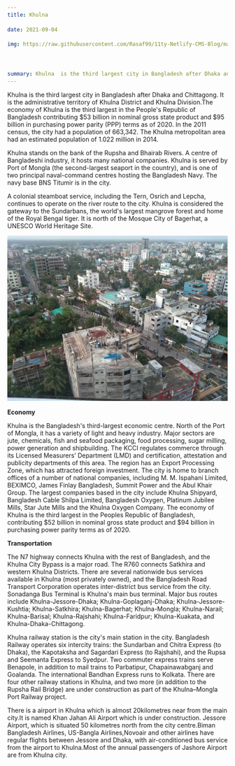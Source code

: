 ```yaml
---
title: Khulna

date: 2021-09-04

img: https://raw.githubusercontent.com/Rasaf99/11ty-Netlify-CMS-Blog/main/img/khulna-1.png



summary: Khulna  is the third largest city in Bangladesh after Dhaka and Chittagong. It is the administrative territory of Khulna District and Khulna Division.The economy of Khulna is the third largest in the People's Republic of Bangladesh contributing $53 billion in nominal gross state product and $95 billion in purchasing power parity (PPP) terms as of 2020. In the 2011 census, the city had a population of 663,342. The Khulna metropolitan area had an estimated population of 1.022 million in 2014.
---
```




Khulna  is the third largest city in Bangladesh after Dhaka and Chittagong. It is the administrative territory of Khulna District and Khulna Division.The economy of Khulna is the third largest in the People's Republic of Bangladesh contributing $53 billion in nominal gross state product and $95 billion in purchasing power parity (PPP) terms as of 2020. In the 2011 census, the city had a population of 663,342. The Khulna metropolitan area had an estimated population of 1.022 million in 2014.

Khulna stands on the bank of the Rupsha and Bhairab Rivers. A centre of Bangladeshi industry, it hosts many national companies. Khulna is served by Port of Mongla (the second-largest seaport in the country), and is one of two principal naval-command centres hosting the Bangladesh Navy. The navy base BNS Titumir is in the city.

A colonial steamboat service, including the Tern, Osrich and Lepcha, continues to operate on the river route to the city. Khulna is considered the gateway to the Sundarbans, the world's largest mangrove forest and home of the Royal Bengal tiger. It is north of the Mosque City of Bagerhat, a UNESCO World Heritage Site.


<p class="-post-img-wrapper-lg"><img class="-post-img-md" src="https://raw.githubusercontent.com/Rasaf99/11ty-Netlify-CMS-Blog/main/img/khulna-2.png" alt="khulna"></p>


**Economy**

Khulna is the Bangladesh's third-largest economic centre. North of the Port of Mongla, it has a variety of light and heavy industry. Major sectors are jute, chemicals, fish and seafood packaging, food processing, sugar milling, power generation and shipbuilding. The KCCI regulates commerce through its Licensed Measurers’ Department (LMD) and certification, attestation and publicity departments of this area. The region has an Export Processing Zone, which has attracted foreign investment. The city is home to branch offices of a number of national companies, including M. M. Ispahani Limited, BEXIMCO, James Finlay Bangladesh, Summit Power and the Abul Khair Group. The largest companies based in the city include Khulna Shipyard, Bangladesh Cable Shilpa Limited, Bangladesh Oxygen, Platinum Jubilee Mills, Star Jute Mills and the Khulna Oxygen Company. The economy of Khulna is the third largest in the Peoples Republic of Bangladesh, contributing $52 billion in nominal gross state product and $94 billion in purchasing power parity terms as of 2020.


**Transportation**

The N7 highway connects Khulna with the rest of Bangladesh, and the Khulna City Bypass is a major road. The R760 connects Satkhira and western Khulna Districts. There are several nationwide bus services available in Khulna (most privately owned), and the Bangladesh Road Transport Corporation operates inter-district bus service from the city. Sonadanga Bus Terminal is Khulna's main bus terminal. Major bus routes include Khulna-Jessore-Dhaka; Khulna-Goplaganj-Dhaka; Khulna-Jessore-Kushtia; Khulna-Satkhira; Khulna-Bagerhat; Khulna-Mongla; Khulna-Narail; Khulna-Barisal; Khulna-Rajshahi; Khulna-Faridpur; Khulna-Kuakata, and Khulna-Dhaka-Chittagong.


Khulna railway station is the city's main station in the city. Bangladesh Railway operates six intercity trains: the Sundarban and Chitra Express (to Dhaka), the Kapotaksha and Sagardari Express (to Rajshahi), and the Rupsa and Seemanta Express to Syedpur. Two commuter express trains serve Benapole, in addition to mail trains to Parbatipur, Chapainawabganj and Goalanda. The international Bandhan Express runs to Kolkata. There are four other railway stations in Khulna, and two more (in addition to the Rupsha Rail Bridge) are under construction as part of the Khulna–Mongla Port Railway project.


There is a airport in Khulna which is almost 20kilometres near from the main city.It is named Khan Jahan Ali Airport which is under construction. Jessore Airport, which is situated 50 kilometres north from the city centre.Biman Bangladesh Airlines, US-Bangla Airlines,Novoair and other airlines have regular flights between Jessore and Dhaka, with air-conditioned bus service from the airport to Khulna.Most of the annual passengers of Jashore Airport are from Khulna city.